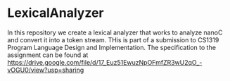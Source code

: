 # LexicalAnalyzer
In this repository we create a lexical analyzer that works to analyze nanoC and convert it into a token stream. THis is part of a submission to CS1319 Program Language Design and Implementation. The specification to the assignment can be found at https://drive.google.com/file/d/17_Euz51EwuzNpOFmfZR3wU2qO_-vOGU0/view?usp=sharing 

